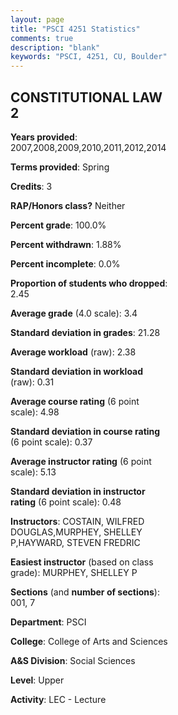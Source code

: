 ```yaml
---
layout: page
title: "PSCI 4251 Statistics"
comments: true
description: "blank"
keywords: "PSCI, 4251, CU, Boulder"
--- 
```

<head>
<script src="https://ajax.googleapis.com/ajax/libs/jquery/2.1.3/jquery.min.js"></script>
<script src="https://dl.dropboxusercontent.com/s/pc42nxpaw1ea4o9/highcharts.js?dl=0"></script>
<!-- <script src="../assets/js/highcharts.js"></script> -->
<style type="text/css">@font-face {
	font-family: "Bebas Neue";
	src: url(https://www.filehosting.org/file/details/544349/BebasNeue%20Regular.otf) format("opentype");
	}
	h1.Bebas { 
		font-family: "Bebas Neue", Verdana, Tahoma;
	}
</style>
</head>
<body>
	<div id="container" style="float: right; width: 45%; height: 88%; margin-left: 2.5%; margin-right: 2.5%;"></div>
	<script language="JavaScript">
		$(document).ready(function() {
		var chart = {type: 'column'};
		var title = {text: 'Grade Distribution'};
		var xAxis = {categories: ['A','B','C','D','F'],crosshair: true};
		var yAxis = {min: 0,title: {text: 'Percentage'}};
		var tooltip = {headerFormat: '<center><b><span style="font-size:20px">{point.key}</span></b></center>',
		               pointFormat: '<td style="padding:0"><b>{point.y:.1f}%</b></td>',
		               footerFormat: '</table>',shared: true,useHTML: true};
		var plotOptions = {column: {pointPadding: 0.0,borderWidth: 0}};  
		var credits = {enabled: false};var series= [{name: 'Percent',data: [49.22,40.75,7.84,1.25,0.94,]}];
		var json = {};
		json.chart = chart;
		json.title = title;
		json.tooltip = tooltip;
		json.xAxis = xAxis;
		json.yAxis = yAxis;  
		json.series = series;
		json.plotOptions = plotOptions;  
		json.credits = credits;
		$('#container').highcharts(json);
	});
	</script>
</body>
			   
## CONSTITUTIONAL LAW 2

**Years provided**: 2007,2008,2009,2010,2011,2012,2014

**Terms provided**: Spring

**Credits**: 3

**RAP/Honors class?** Neither

**Percent grade**: 100.0%

**Percent withdrawn**: 1.88%

**Percent incomplete**: 0.0%

**Proportion of students who dropped**: 2.45

**Average grade** (4.0 scale): 3.4

**Standard deviation in grades**: 21.28

**Average workload** (raw): 2.38

**Standard deviation in workload** (raw): 0.31

**Average course rating** (6 point scale): 4.98

**Standard deviation in course rating** (6 point scale): 0.37

**Average instructor rating** (6 point scale): 5.13

**Standard deviation in instructor rating** (6 point scale): 0.48

**Instructors**: COSTAIN, WILFRED DOUGLAS,MURPHEY, SHELLEY P,HAYWARD, STEVEN FREDRIC

**Easiest instructor** (based on class grade): MURPHEY, SHELLEY P

**Sections** (and **number of sections**): 001, 7

**Department**: PSCI

**College**: College of Arts and Sciences

**A&S Division**: Social Sciences

**Level**: Upper

**Activity**: LEC - Lecture